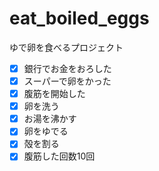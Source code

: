 # eat_boiled_eggs
ゆで卵を食べるプロジェクト  
- [x] 銀行でお金をおろした  
- [x] スーパーで卵をかった  
- [x] 腹筋を開始した  
- [x] 卵を洗う  
- [x] お湯を沸かす  
- [x] 卵をゆでる  
- [x] 殻を割る  
- [x] 腹筋した回数10回  
